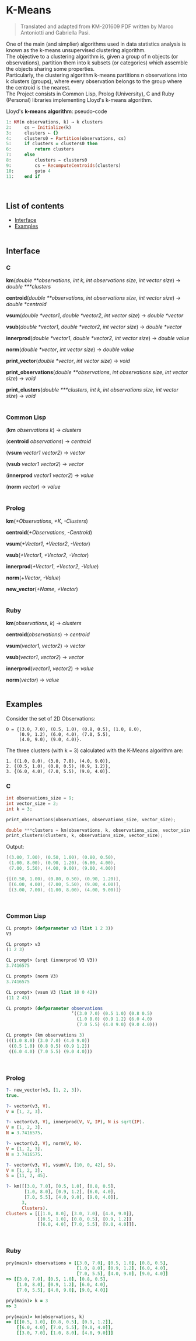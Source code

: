 # K-Means

> Translated and adapted from KM-201609 PDF written by Marco Antoniotti and Gabriella Pasi.

One of the main (and simplier) algorithms used in data statistics analysis is known as the k-means unsupervised clustering algorithm.  
The objective to a clustering algorithm is, given a group of n objects (or observations), partition them into k subsets (or categories) which assemble the objects sharing some properties.  
Particularly, the clustering algorithm k-means partitions n observations into k clusters (groups), where every observation belongs to the group where the centroid is the nearest.  
The Project consists in Common Lisp, Prolog (University), C and Ruby (Personal) libraries implementing Lloyd's k-means algorithm.
&nbsp;

Lloyd's __k-means algorithm__: pseudo-code

```ruby
1: KM(n observations, k) → k clusters
2:     cs ← Initialize(k)
3:     clusters ← {}
4:     clusters0 ← Partition(observations, cs)
5:     if clusters = clusters0 then
6:         return clusters
7:     else
8:         clusters ← clusters0
9:         cs ← RecomputeCentroids(clusters)
10:        goto 4
11:    end if
```
&nbsp;

## List of contents

- [Interface](#interface)  
- [Examples](#examples)  
&nbsp;

## Interface

### C

__km__(_double **observations_, _int k_, _int observations size_, _int vector size_) → _double ***clusters_  

__centroid__(_double **observations_, _int observations size_, _int vector size_) → _double *centroid_  

__vsum__(_double *vector1_, _double *vector2_, _int vector size_) → _double *vector_  

__vsub__(_double *vector1_, _double *vector2_, _int vector size_) → _double *vector_  

__innerprod__(_double *vector1_, _double *vector2_, _int vector size_) → _double value_  

__norm__(_double *vector_, _int vector size_) → _double value_  

__print_vector__(_double *vector_, _int vector size_) → _void_   

__print_observations__(_double **observations_, _int observations size_, _int vector size_) → _void_  

__print_clusters__(_double ***clusters_, _int k_, _int observations size_, _int vector size_) → _void_  
&nbsp;

### Common Lisp

(__km__ _observations k_) → _clusters_  

(__centroid__ _observations_) → _centroid_  

(__vsum__ _vector1 vector2_) → _vector_  

(__vsub__ _vector1 vector2_) → _vector_  

(__innerprod__ _vector1 vector2_) → _value_  

(__norm__ _vector_) → _value_  
&nbsp;

### Prolog

__km__(_+Observations_, _+K_, _-Clusters_)  

__centroid__(_+Observations_, _-Centroid_)  

__vsum__(_+Vector1_, _+Vector2_, _-Vector_)  

__vsub__(_+Vector1_, _+Vector2_, _-Vector_)  

__innerprod__(_+Vector1_, _+Vector2_, _-Value_)  

__norm__(+_Vector_, _-Value_)  

__new_vector__(_+Name_, _+Vector_)  
&nbsp;

### Ruby

__km__(_observations_, _k_) → _clusters_  

__centroid__(_observations_) → _centroid_  

__vsum__(_vector1_, _vector2_) → _vector_  

__vsub__(_vector1_, _vector2_) → _vector_  

__innerprod__(_vector1_, _vector2_) → _value_  

__norm__(_vector_) → _value_  
&nbsp;

## Examples

Consider the set of 2D Observations:

```
O = {(3.0, 7.0), (0.5, 1.0), (0.8, 0.5), (1.0, 8.0),
     (0.9, 1.2), (6.0, 4.0), (7.0, 5.5),
     (4.0, 9.0), (9.0, 4.0)}.
```

The three clusters (with k = 3) calculated with the K-Means algorithm are:

```
1. {(1.0, 8.0), (3.0, 7.0), (4.0, 9.0)},
2. {(0.5, 1.0), (0.8, 0.5), (0.9, 1.2)},
3. {(6.0, 4.0), (7.0, 5.5), (9.0, 4.0)}.
```

### C

```c
int observations_size = 9;
int vector_size = 2;
int k = 3;

print_observations(observations, observations_size, vector_size);

double ***clusters = km(observations, k, observations_size, vector_size);
print_clusters(clusters, k, observations_size, vector_size);
```

Output:

```c
[(3.00, 7.00), (0.50, 1.00), (0.80, 0.50),
 (1.00, 8.00), (0.90, 1.20), (6.00, 4.00),
 (7.00, 5.50), (4.00, 9.00), (9.00, 4.00)]

{[(0.50, 1.00), (0.80, 0.50), (0.90, 1.20)],
 [(6.00, 4.00), (7.00, 5.50), (9.00, 4.00)],
 [(3.00, 7.00), (1.00, 8.00), (4.00, 9.00)]}
```
&nbsp;

### Common Lisp

```lisp
CL prompt> (defparameter v3 (list 1 2 3))
V3

CL prompt> v3
(1 2 3)

CL prompt> (srqt (innerprod V3 V3))
3.7416575

CL prompt> (norm V3)
3.7416575

CL prompt> (vsum V3 (list 10 0 42))
(11 2 45)

CL prompt> (defparameter observations
                         ’((3.0 7.0) (0.5 1.0) (0.8 0.5)
                           (1.0 8.0) (0.9 1.2) (6.0 4.0)
                           (7.0 5.5) (4.0 9.0) (9.0 4.0)))

CL prompt> (km observations 3)
(((1.0 8.0) (3.0 7.0) (4.0 9.0))
 ((0.5 1.0) (0.8 0.5) (0.9 1.2))
 ((6.0 4.0) (7.0 5.5) (9.0 4.0)))
```
&nbsp;

### Prolog

```prolog
?- new_vector(v3, [1, 2, 3]).
true.

?- vector(v3, V).
V = [1, 2, 3].

?- vector(v3, V), innerprod(V, V, IP), N is sqrt(IP).
V = [1, 2, 3].
N = 3.7416575.

?- vector(v3, V), norm(V, N).
V = [1, 2, 3].
N = 3.7416575.

?- vector(v3, V), vsum(V, [10, 0, 42], S).
V = [1, 2, 3].
S = [11, 2, 45].

?- km([[3.0, 7.0], [0.5, 1.0], [0.8, 0.5],
       [1.0, 8.0], [0.9, 1.2], [6.0, 4.0],
       [7.0, 5.5], [4.0, 9.0], [9.0, 4.0]],
      3,
      Clusters).
Clusters = [[[1.0, 8.0], [3.0, 7.0], [4.0, 9.0]],
            [[0.5, 1.0], [0.8, 0.5], [0.9, 1.2]]
            [[6.0, 4.0], [7.0, 5.5], [9.0, 4.0]]].
```
&nbsp;

### Ruby

```ruby
pry(main)> observations = [[3.0, 7.0], [0.5, 1.0], [0.8, 0.5],
                           [1.0, 8.0], [0.9, 1.2], [6.0, 4.0],
                           [7.0, 5.5], [4.0, 9.0], [9.0, 4.0]]
=> [[3.0, 7.0], [0.5, 1.0], [0.8, 0.5],
    [1.0, 8.0], [0.9, 1.2], [6.0, 4.0],
    [7.0, 5.5], [4.0, 9.0], [9.0, 4.0]]

pry(main)> k = 3
=> 3

pry(main)> km(observations, k)
=> [[[0.5, 1.0], [0.8, 0.5], [0.9, 1.2]],
    [[6.0, 4.0], [7.0, 5.5], [9.0, 4.0]],
    [[3.0, 7.0], [1.0, 8.0], [4.0, 9.0]]]
```
